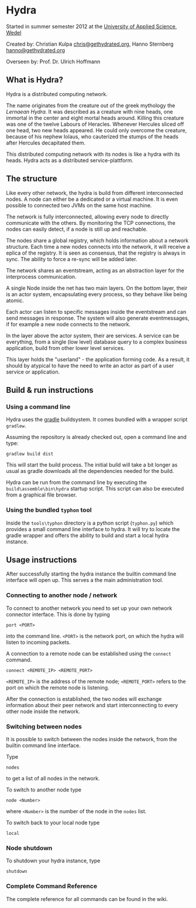 Hydra
=====

Started in 
	summer semester 2012 
at the
	[University of Applied Science, Wedel](http://fh-wedel.de)


Created by:
	Christian Kulpa <chris@gethydrated.org>,
	Hanno Sternberg <hanno@gethydrated.org>
	
Overseen by:
	Prof. Dr. Ulrich Hoffmann


What is Hydra?
--------------

Hydra is a distributed computing network.

The name originates from the creature out of the greek mythology the *Lernaean Hydra*. 
It was described as a creature with nine heads, one immortal in the center and eight mortal heads around. 
Killing this creature was one of the twelve Labours of Heracles. 
Whenever Hercules sliced off one head, two new heads appeared. 
He could only overcome the creature, because of his nephew Iolaus, 
who cauterized the stumps of the heads after Hercules decapitated them.

This distributed computing network with its nodes is like a hydra with its heads.
Hydra acts as a distributed service-plattform. 


The structure
-------------

Like every other network, the hydra is build from different interconnected nodes.
A node can either be a dedicated or a virtual machine. 
It is even possible to connected two JVMs on the same host machine.

The network is fully interconnected, allowing every node to directly communicate
with the others. By monitoring the TCP connections, the nodes can easily detect,
if a node is still up and reachable.

The nodes share a global registry, which holds information about a network 
structure. Each time a new nodes connects into the network, it will receive a 
eplica of the registry. It is seen as consensus, that the registry is always in 
sync. The ability to force a re-sync will be added later.

The network shares an eventstream, acting as an abstraction layer for the 
interprocess communication.

A single Node inside the net has two main layers.
On the bottom layer, their is an actor system, encapsulating every process, so 
they behave like being atomic. 

Each actor can listen to specific messages inside the eventstream and can send 
messages in response. 
The system will also generate eventmessages, if for example a new node connects
to the network.

In the layer above the actor system, their are services.
A service can be everything, from a single (low level) database query to a 
complex business application, build from other lower level services.

This layer holds the "userland" - the application forming code.
As a result, it should by atypical to have the need to write an actor as part
of a user service or application.

Build & run instructions
------------------------

### Using a command line

Hydra uses the [gradle](http://www.gradle.org/) buildsystem.
It comes bundled with a wrapper script `gradlew`.

Assuming the repository is already checked out, open a command line and type:

	gradlew build dist
	
This will start the build process. The initial build will take a bit longer as 
usual as gradle downloads all the dependencies needed for the build.

Hydra can be run from the command line by executing the 
`build\assemble\bin\hydra` startup script. This script can also be executed 
from a graphical file browser.

### Using the bundled `typhon` tool

Inside the `tools\typhon` directory is a python script (`typhon.py`) 
which provides a small command line interface to hydra.
It will try to locate the gradle wrapper and offers the ability to build and 
start a local hydra instance.


Usage instructions
------------------

After successfully starting the hydra instance the builtin command line 
interface will open up. This serves a the main administration tool.

### Connecting to another node / network

To connect to another network you need to set up your own network connector 
interface.
This is done by typing

	port <PORT>
	
into the command line. `<PORT>` is the network port, on which the hydra will 
listen to incoming packets.

A connection to a remote node can be established using the `connect` command.

	connect <REMOTE_IP> <REMOTE_PORT>
	
`<REMOTE_IP>` is the address of the remote node; `<REMOTE_PORT>` refers to the 
port on which the remote node is listening.

After the connection is established, the two nodes will exchange information 
about their peer network and start interconnecting to every other node inside 
the network.

### Switching between nodes

It is possible to switch between the nodes inside the network, from the builtin
command line interface.

Type

	nodes
	
to get a list of all nodes in the network.

To switch to another node type

	node <Number>
	
where `<Number>` is the number of the node in the `nodes` list.

To switch back to your local node type

	local

### Node shutdown

To shutdown your hydra instance, type 

	shutdown
	
### Complete Command Reference

The complete reference for all commands can be found in the wiki.



